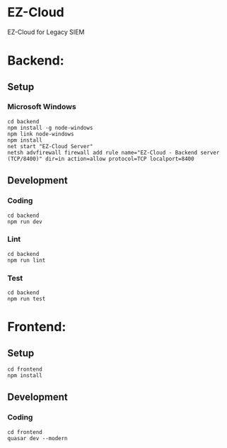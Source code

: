 # EZ-Cloud
 EZ-Cloud for Legacy SIEM

# Backend:
## Setup
### Microsoft Windows

```
cd backend
npm install -g node-windows
npm link node-windows
npm install
net start "EZ-Cloud Server"
netsh advfirewall firewall add rule name="EZ-Cloud - Backend server (TCP/8400)" dir=in action=allow protocol=TCP localport=8400
```

## Development

### Coding

```
cd backend
npm run dev
```

### Lint

```
cd backend
npm run lint
```

### Test

```
cd backend
npm run test
```

# Frontend:
## Setup

```
cd frontend
npm install
```

## Development

### Coding

```
cd frontend
quasar dev --modern
```
